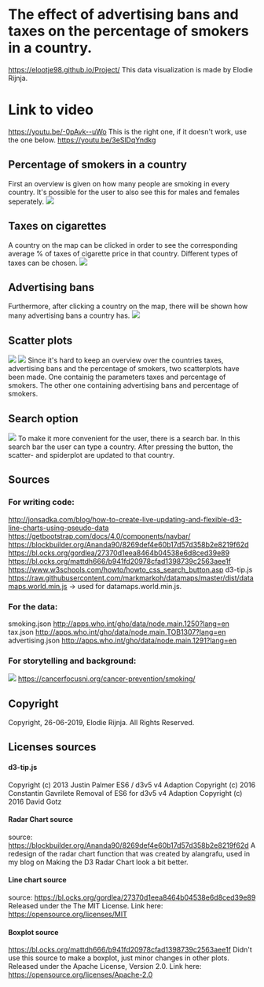 # The effect of advertising bans and taxes on the percentage of smokers in a country.
https://elootje98.github.io/Project/
This data visualization is made by Elodie Rijnja.

# Link to video
https://youtu.be/-0pAvk--uWo
This is the right one, if it doesn't work, use the one below.
https://youtu.be/3eSlDqYndkg

## Percentage of smokers in a country
First an overview is given on how many people are smoking in every country.
It's possible for the user to also see this for males and females seperately.
![](docs/map.png)

## Taxes on cigarettes
A country on the map can be clicked in order to see the corresponding average
% of taxes of cigarette price in that country. Different types of taxes can be
chosen.
![](docs/tax.png)

## Advertising bans
Furthermore, after clicking a country on the map, there will be shown how many
advertising bans a country has.
![](docs/add.png)

## Scatter plots
![](docs/scatter.png)
![](docs/scatter2.png)
Since it's hard to keep an overview over the countries taxes, advertising bans
and the percentage of smokers, two scatterplots have been made. One containig the
parameters taxes and percentage of smokers. The other one containing advertising
bans and percentage of smokers.

## Search option
![](docs/search.png)
To make it more convenient for the user, there is a search bar. In this search
bar the user can type a country. After pressing the button, the scatter- and
spiderplot are updated to that country.

## Sources
### For writing code:
http://jonsadka.com/blog/how-to-create-live-updating-and-flexible-d3-line-charts-using-pseudo-data
https://getbootstrap.com/docs/4.0/components/navbar/
https://blockbuilder.org/Ananda90/8269def4e60b17d57d358b2e8219f62d
https://bl.ocks.org/gordlea/27370d1eea8464b04538e6d8ced39e89
https://bl.ocks.org/mattdh666/b941fd20978cfad1398739c2563aee1f
https://www.w3schools.com/howto/howto_css_search_button.asp
d3-tip.js
https://raw.githubusercontent.com/markmarkoh/datamaps/master/dist/datamaps.world.min.js
-> used for datamaps.world.min.js.

### For the data:
smoking.json
http://apps.who.int/gho/data/node.main.1250?lang=en
tax.json
http://apps.who.int/gho/data/node.main.TOB1307?lang=en
advertising.json
http://apps.who.int/gho/data/node.main.1291?lang=en

### For storytelling and background:
![](docs/smoking.png)
https://cancerfocusni.org/cancer-prevention/smoking/

## Copyright
Copyright, 26-06-2019, Elodie Rijnja. All Rights Reserved.

## Licenses sources

#### d3-tip.js
Copyright (c) 2013 Justin Palmer
ES6 / d3v5 v4 Adaption Copyright (c) 2016 Constantin Gavrilete
Removal of ES6 for d3v5 v4 Adaption Copyright (c) 2016 David Gotz

#### Radar Chart source
source: https://blockbuilder.org/Ananda90/8269def4e60b17d57d358b2e8219f62d
A redesign of the radar chart function that was created by alangrafu,
used in my blog on Making the D3 Radar Chart look a bit better.

#### Line chart source
source: https://bl.ocks.org/gordlea/27370d1eea8464b04538e6d8ced39e89
Released under the The MIT License. Link here:
https://opensource.org/licenses/MIT

#### Boxplot source
https://bl.ocks.org/mattdh666/b941fd20978cfad1398739c2563aee1f
Didn't use this source to make a boxplot, just minor changes in other plots.
Released under the Apache License, Version 2.0. Link here:
https://opensource.org/licenses/Apache-2.0
